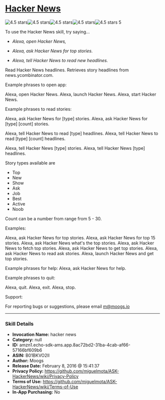 # [Hacker News](http://alexa.amazon.com/#skills/amzn1.echo-sdk-ams.app.8ac72bd2-31ba-4cab-af66-57166bf609b6)
![4.5 stars](../../images/ic_star_black_18dp_1x.png)![4.5 stars](../../images/ic_star_black_18dp_1x.png)![4.5 stars](../../images/ic_star_black_18dp_1x.png)![4.5 stars](../../images/ic_star_black_18dp_1x.png)![4.5 stars](../../images/ic_star_half_black_18dp_1x.png) 5

To use the Hacker News skill, try saying...

* *Alexa, open Hacker News,*

* *Alexa, ask Hacker News for top stories.*

* *Alexa, tell Hacker News to read new headlines.*

Read Hacker News headlines. Retrieves story headlines from news.ycombinator.com.

Example phrases to open app:

Alexa, open Hacker News.
Alexa, launch Hacker News.
Alexa, start Hacker News.

Example phrases to read stories:

Alexa, ask Hacker News for [type] stories.
Alexa, ask Hacker News for [type] [count] stories.

Alexa, tell Hacker News to read [type] headlines.
Alexa, tell Hacker News to read [type] [count] headlines.

Alexa, tell Hacker News [type] stories.
Alexa, tell Hacker News [type] headlines.

Story types available are 
- Top
- New
- Show
- Ask
- Job
- Best
- Active
- Noob

Count can be a number from range from 5 - 30.

Examples:

Alexa, ask Hacker News for top stories.
Alexa, ask Hacker News for top 15 stories.
Alexa, ask Hacker News what's the top stories.
Alexa, ask Hacker News to fetch top stories.
Alexa, ask Hacker News to get top stories.
Alexa, ask Hacker News to read ask stories.
Alexa, launch Hacker News and get top stories.

Example phrases for help:
Alexa, ask Hacker News for help.

Example phrases to quit:

Alexa, quit.
Alexa, exit.
Alexa, stop.

Support:

For reporting bugs or suggestions, please email m@moogs.io

***

### Skill Details

* **Invocation Name:** hacker news
* **Category:** null
* **ID:** amzn1.echo-sdk-ams.app.8ac72bd2-31ba-4cab-af66-57166bf609b6
* **ASIN:** B01BKVO2II
* **Author:** Moogs
* **Release Date:** February 8, 2016 @ 15:41:37
* **Privacy Policy:** https://github.com/miguelmota/ASK-HackerNews/wiki/Privacy-Policy
* **Terms of Use:** https://github.com/miguelmota/ASK-HackerNews/wiki/Terms-of-Use
* **In-App Purchasing:** No
